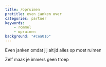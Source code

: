 ```yaml
---
title: /opruimen
pretitle: even janken over
categories: partner
keywords:
    - rommel
    - opruimen
background: "#cea016"
---
```


Even janken omdat jij altijd alles op moet ruimen

Zelf maak je immers geen troep
